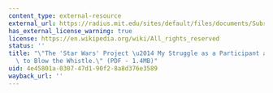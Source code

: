 ```yaml
---
content_type: external-resource
external_url: https://radius.mit.edu/sites/default/files/documents/Subrata%20Ghoshroy's%20%2522Star%20Wars%2522.pdf
has_external_license_warning: true
license: https://en.wikipedia.org/wiki/All_rights_reserved
status: ''
title: "\"The 'Star Wars' Project \u2014 My Struggle as a Participant and My Decision\
  \ to Blow the Whistle.\" (PDF - 1.4MB)"
uid: 4e45801a-0307-47d1-90f2-8a8d376e3589
wayback_url: ''
---
```

